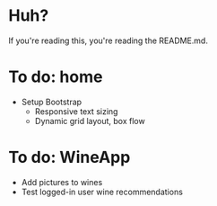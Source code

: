 # Huh?
If you're reading this, you're reading the README.md.

# To do: home
* Setup Bootstrap
  * Responsive text sizing
  * Dynamic grid layout, box flow

# To do: WineApp
* Add pictures to wines
* Test logged-in user wine recommendations